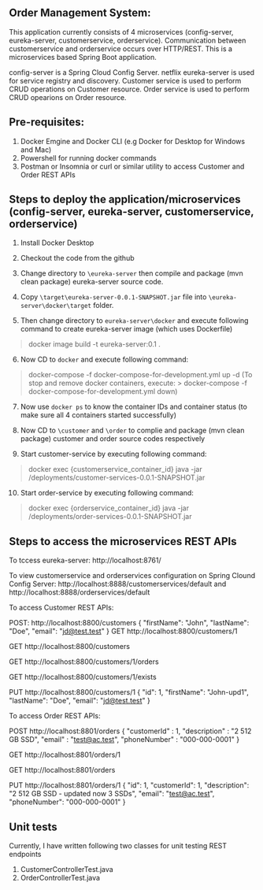 Order Management System:
--------------------------------------
This application currently consists of 4 microservices (config-server, eureka-server, customerservice, orderservice).
Communication between customerservice and orderservice occurs over HTTP/REST. 
This is a microservices based Spring Boot application. 

config-server is a Spring Cloud Config Server. 
netflix eureka-server is used for service registry and discovery.
Customer service is used to perform CRUD operations on Customer resource. 
Order service is used to perform CRUD opearions on Order resource.


Pre-requisites:
------------------
1. Docker Emgine and Docker CLI (e.g Docker for Desktop for Windows and Mac)
2. Powershell for running docker commands
3. Postman or Insomnia or curl or similar utility to access Customer and Order REST APIs


Steps to deploy the application/microservices (config-server, eureka-server, customerservice, orderservice)
---------------------------------------------------------------------------------------------------------------------------------------
1. Install Docker Desktop
2. Checkout the code from the github

3. Change directory to `\eureka-server` then compile and package (mvn clean package) eureka-server source code.
4. Copy `\target\eureka-server-0.0.1-SNAPSHOT.jar` file into `\eureka-server\docker\target` folder.

5. Then change directory to `eureka-server\docker` and execute following command to create eureka-server image (which uses Dockerfile)
> docker image build -t eureka-server:0.1 .

6. Now CD to `docker` and execute following command: 

> docker-compose -f docker-compose-for-development.yml up -d
(To stop and remove docker containers, execute: > docker-compose -f docker-compose-for-development.yml down)

7. Now use `docker ps` to know the container IDs and container status (to make sure all 4 containers started successfully)
 
8. Now CD to `\customer` and `\order` to complie and package (mvn clean package) customer and order source codes respectively

9. Start customer-service by executing following command:
> docker exec {customerservice_container_id} java -jar /deployments/customer-services-0.0.1-SNAPSHOT.jar

10. Start order-service by executing following command: 
> docker exec {orderservice_container_id} java -jar /deployments/order-services-0.0.1-SNAPSHOT.jar


Steps to access the microservices REST APIs
-----------------------------------------------------------
To tccess eureka-server: http://localhost:8761/

To view customerservice and orderservices configuration on Spring Clound Config Server:
http://localhost:8888/customerservices/default and http://localhost:8888/orderservices/default

To access Customer REST APIs:

POST: http://localhost:8800/customers
{
    "firstName": "John",
    "lastName": "Doe",
    "email": "jd@test.test"
}
GET http://localhost:8800/customers/1

GET http://localhost:8800/customers

GET http://localhost:8800/customers/1/orders

GET http://localhost:8800/customers/1/exists

PUT http://localhost:8800/customers/1
{
    "id": 1,
    "firstName": "John-upd1",
    "lastName": "Doe",
    "email": "jd@test.test"
}

To access Order REST APIs:

POST http://localhost:8801/orders
{
    "customerId" : 1,
    "description" : "2 512 GB SSD",
    "email" : "test@ac.test",
    "phoneNumber" : "000-000-0001"
}

GET http://localhost:8801/orders/1

GET http://localhost:8801/orders

PUT http://localhost:8801/orders/1
{
    "id": 1,
    "customerId": 1,
    "description": "2 512 GB SSD - updated now 3 SSDs",
    "email": "test@ac.test",
    "phoneNumber": "000-000-0001"
}

Unit tests
--------------
Currently, I have written following two classes for unit testing REST endpoints

1. CustomerControllerTest.java
2. OrderControllerTest.java
